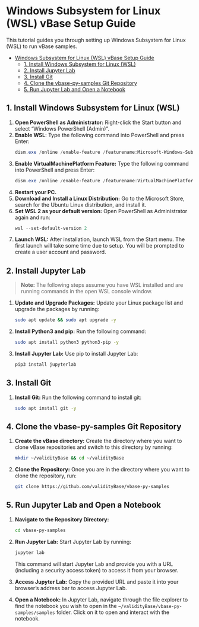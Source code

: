 # Windows Subsystem for Linux (WSL) vBase Setup Guide

This tutorial guides you through setting up Windows Subsystem for Linux (WSL)
to run vBase samples.

- [Windows Subsystem for Linux (WSL) vBase Setup Guide]()
  - [1. Install Windows Subsystem for Linux (WSL)]()
  - [2. Install Jupyter Lab]()
  - [3. Install Git]()
  - [4. Clone the vbase-py-samples Git Repository]()
  - [5. Run Jupyter Lab and Open a Notebook]()

## 1. Install Windows Subsystem for Linux (WSL)

1. **Open PowerShell as Administrator:**
   Right-click the Start button and select “Windows PowerShell (Admin)”.
2. **Enable WSL**:
   Type the following command into PowerShell and press Enter:
   ```powershell
   dism.exe /online /enable-feature /featurename:Microsoft-Windows-Subsystem-Linux /all /norestart
   ```
3. **Enable VirtualMachinePlatform Feature:**
   Type the following command into PowerShell and press Enter:
   ```powershell
   dism.exe /online /enable-feature /featurename:VirtualMachinePlatform /all /norestart
   ```
4. **Restart your PC.**
5. **Download and Install a Linux Distribution:**
   Go to the Microsoft Store, search for the Ubuntu Linux distribution, and install it.
6. **Set WSL 2 as your default version:**
   Open PowerShell as Administrator again and run:
   ```powershell
   wsl --set-default-version 2
   ```
7. **Launch WSL:**
   After installation, launch WSL from the Start menu. The first launch will take some time due to setup. You will be prompted to create a user account and password.

## 2. Install Jupyter Lab

> **Note:** The following steps assume you have WSL installed and are running commands in the open WSL console window.
1. **Update and Upgrade Packages:**
   Update your Linux package list and upgrade the packages by running:
   ```bash
   sudo apt update && sudo apt upgrade -y
   ```
2. **Install Python3 and pip:**
   Run the following command:
   ```bash
   sudo apt install python3 python3-pip -y
   ```
3. **Install Jupyter Lab:**
   Use pip to install Jupyter Lab:
   ```bash
   pip3 install jupyterlab
   ```

## 3. Install Git

1. **Install Git:**
   Run the following command to install git:
   ```bash
   sudo apt install git -y
   ```

## 4. Clone the vbase-py-samples Git Repository

1. **Create the vBase directory:**
   Create the directory where you want to clone vBase repositories and switch to this directory by  running:
   ```bash
   mkdir ~/validityBase && cd ~/validityBase
   ```
2. **Clone the Repository:**
   Once you are in the directory where you want to clone the repository, run:
   ```bash
   git clone https://github.com/validityBase/vbase-py-samples
   ```

## 5. Run Jupyter Lab and Open a Notebook

1. **Navigate to the Repository Directory:**
   ```bash
   cd vbase-py-samples
   ```
2. **Run Jupyter Lab:**
   Start Jupyter Lab by running:
   ```bash
   jupyter lab
   ```

   This command will start Jupyter Lab and provide you with a URL (including a security access token) to access it from your browser.
3. **Access Jupyter Lab:**
   Copy the provided URL and paste it into your browser’s address bar to access Jupyter Lab.
4. **Open a Notebook:**
   In Jupyter Lab, navigate through the file explorer to find the notebook you wish to open in the `~/validityBase/vbase-py-samples/samples` folder. Click on it to open and interact with the notebook.
